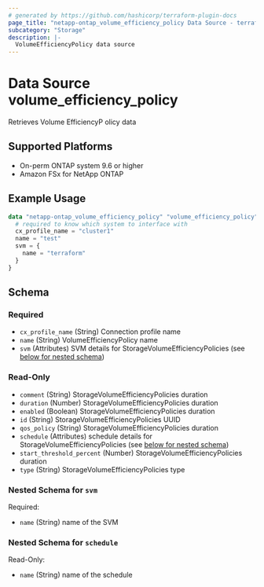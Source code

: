 ```yaml
---
# generated by https://github.com/hashicorp/terraform-plugin-docs
page_title: "netapp-ontap_volume_efficiency_policy Data Source - terraform-provider-netapp-ontap"
subcategory: "Storage"
description: |-
  VolumeEfficiencyPolicy data source
---
```


# Data Source volume_efficiency_policy
Retrieves Volume EfficiencyP olicy data

## Supported Platforms
* On-perm ONTAP system 9.6 or higher
* Amazon FSx for NetApp ONTAP

## Example Usage

```terraform
data "netapp-ontap_volume_efficiency_policy" "volume_efficiency_policy" {
  # required to know which system to interface with
  cx_profile_name = "cluster1"
  name = "test"
  svm = {
    name = "terraform"
  }
}
```

<!-- schema generated by tfplugindocs -->
## Schema

### Required

- `cx_profile_name` (String) Connection profile name
- `name` (String) VolumeEfficiencyPolicy name
- `svm` (Attributes) SVM details for StorageVolumeEfficiencyPolicies (see [below for nested schema](#nestedatt--svm))

### Read-Only

- `comment` (String) StorageVolumeEfficiencyPolicies duration
- `duration` (Number) StorageVolumeEfficiencyPolicies duration
- `enabled` (Boolean) StorageVolumeEfficiencyPolicies duration
- `id` (String) StorageVolumeEfficiencyPolicies UUID
- `qos_policy` (String) StorageVolumeEfficiencyPolicies duration
- `schedule` (Attributes) schedule details for StorageVolumeEfficiencyPolicies (see [below for nested schema](#nestedatt--schedule))
- `start_threshold_percent` (Number) StorageVolumeEfficiencyPolicies duration
- `type` (String) StorageVolumeEfficiencyPolicies type

<a id="nestedatt--svm"></a>
### Nested Schema for `svm`

Required:

- `name` (String) name of the SVM


<a id="nestedatt--schedule"></a>
### Nested Schema for `schedule`

Read-Only:

- `name` (String) name of the schedule
